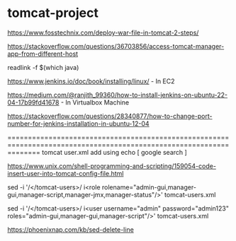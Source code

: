 # tomcat-project

https://www.fosstechnix.com/deploy-war-file-in-tomcat-2-steps/

https://stackoverflow.com/questions/36703856/access-tomcat-manager-app-from-different-host

readlink -f $(which java)

<role rolename="admin-gui,manager-gui,manager-script,manager-jmx,manager-status"/>
<user username="admin" password="admin123" roles="admin-gui,manager-gui,manager-script"/>

https://www.jenkins.io/doc/book/installing/linux/ - In EC2

https://medium.com/@ranjith_99360/how-to-install-jenkins-on-ubuntu-22-04-17b99fd41678 - In Virtualbox Machine

https://stackoverflow.com/questions/28340877/how-to-change-port-number-for-jenkins-installation-in-ubuntu-12-04

====================================================================================================================
tomcat user.xml add using echo [ google search ]

https://www.unix.com/shell-programming-and-scripting/159054-code-insert-user-into-tomcat-config-file.html

sed -i '/<\/tomcat-users>/ i\<role rolename="admin-gui,manager-gui,manager-script,manager-jmx,manager-status"/>' tomcat-users.xml

sed -i '/<\/tomcat-users>/ i\<user username="admin" password="admin123" roles="admin-gui,manager-gui,manager-script"/>' tomcat-users.xml

https://phoenixnap.com/kb/sed-delete-line
